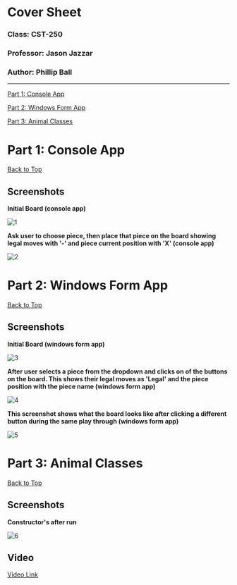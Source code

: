 # Cover Sheet

### Class: CST-250
### Professor: Jason Jazzar
### Author: Phillip Ball

---

[Part 1: Console App](#part-1-console-app)

[Part 2: Windows Form App](#part-2-windows-form-app)

[Part 3: Animal Classes](#part-3-animal-classes)



# Part 1: Console App
[Back to Top](#cover-sheet)
## Screenshots

**Initial Board (console app)**

![1](docs/1.png)

**Ask user to choose piece, then place that piece on the board showing legal moves with '-' and piece current position with 'X' (console app)**

![2](docs/2.png)

# Part 2: Windows Form App
[Back to Top](#cover-sheet)
## Screenshots


**Initial Board (windows form app)**

![3](docs/3.png)

**After user selects a piece from the dropdown and clicks on of the buttons on the board. This shows their legal moves as 'Legal' and the piece position with the piece name (windows form app)**

![4](docs/4.png)

**This screenshot shows what the board looks like after clicking a different button during the same play through (windows form app)**

![5](docs/5.png)

# Part 3: Animal Classes
[Back to Top](#cover-sheet)
## Screenshots

**Constructor's after run**

![6](docs/6.png)

## Video
[Video Link](https://www.youtube.com/watch?v=x8IjXdKud20)
